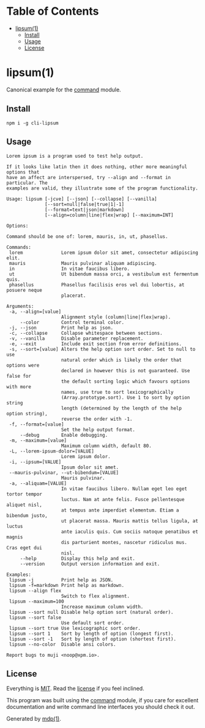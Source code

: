 Table of Contents
=================

* [lipsum(1)](#lipsum1)
  * [Install](#install)
  * [Usage](#usage)
  * [License](#license)

lipsum(1)
=========

Canonical example for the [command](https://github.com/freeformsystems/cli-command) module.

## Install

```
npm i -g cli-lipsum
```

## Usage

```
Lorem ipsum is a program used to test help output.

If it looks like latin then it does nothing, other more meaningful options that
have an affect are interspersed, try --align and --format in particular. The
examples are valid, they illustrate some of the program functionality.

Usage: lipsum [-jcve] [--json] [--collapse] [--vanilla]
              [--sort=null|false|true|1|-1]
              [--format=text|json|markdown]
              [--align=column|line|flex|wrap] [--maximum=INT]

Options:

Command should be one of: lorem, mauris, in, ut, phasellus.

Commands:
 lorem              Lorem ipsum dolor sit amet, consectetur adipiscing elit.
 mauris             Mauris pulvinar aliquam adipiscing.
 in                 In vitae faucibus libero.
 ut                 Ut bibendum massa orci, a vestibulum est fermentum quis.
 phasellus          Phasellus facilisis eros vel dui lobortis, at posuere neque
                    placerat.

Arguments:
 -a, --align=[value]
                    Alignment style (column|line|flex|wrap).
     --color        Control terminal color.
 -j, --json         Print help as json.
 -c, --collapse     Collapse whitespace between sections.
 -v, --vanilla      Disable parameter replacement.
 -e, --exit         Include exit section from error definitions.
 -s, --sort=[value] Alters the help option sort order. Set to null to use
                    natural order which is likely the order that options were
                    declared in however this is not guaranteed. Use false for
                    the default sorting logic which favours options with more
                    names, use true to sort lexicographically
                    (Array.prototype.sort). Use 1 to sort by option string
                    length (determined by the length of the help option string),
                    reverse the order with -1.
 -f, --format=[value]
                    Set the help output format.
     --debug        Enable debugging.
 -m, --maximum=[value]
                    Maximum column width, default 80.
 -L, --lorem-ipsum-dolor=[VALUE]
                    Lorem ipsum dolor.
 -i, --ipsum=[VALUE]
                    Ipsum dolor sit amet.
 --mauris-pulvinar, --ut-bibendum=[VALUE]
                    Mauris pulvinar.
 -a, --aliquam=[VALUE]
                    In vitae faucibus libero. Nullam eget leo eget tortor tempor
                    luctus. Nam at ante felis. Fusce pellentesque aliquet nisl,
                    at tempus ante imperdiet elementum. Etiam a bibendum justo,
                    ut placerat massa. Mauris mattis tellus ligula, at luctus
                    ante iaculis quis. Cum sociis natoque penatibus et magnis
                    dis parturient montes, nascetur ridiculus mus. Cras eget dui
                    nisl.
     --help         Display this help and exit.
     --version      Output version information and exit.

Examples:
 lipsum -j          Print help as JSON.
 lipsum -f=markdown Print help as markdown.
 lipsum --align flex
                    Switch to flex alignment.
 lipsum --maximum=100
                    Increase maximum column width.
 lipsum --sort null Disable help option sort (natural order).
 lipsum --sort false
                    Use default sort order.
 lipsum --sort true Use lexicographic sort order.
 lipsum --sort 1    Sort by length of option (longest first).
 lipsum --sort -1   Sort by length of option (shortest first).
 lipsum --no-color  Disable ansi colors.

Report bugs to muji <noop@xpm.io>.
```

## License

Everything is [MIT](http://en.wikipedia.org/wiki/MIT_License). Read the [license](https://github.com/freeformsystems/cli-lipsum/blob/master/LICENSE) if you feel inclined.

This program was built using the [command](https://github.com/freeformsystems/cli-command) module, if you care for excellent documentation and write command line interfaces you should check it out.

Generated by [mdp(1)](https://github.com/freeformsystems/mdp).

[command]: https://github.com/freeformsystems/cli-command
